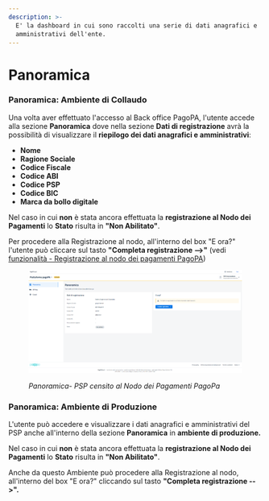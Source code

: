 ```yaml
---
description: >-
  E' la dashboard in cui sono raccolti una serie di dati anagrafici e
  amministrativi dell'ente.
---
```


# Panoramica

### Panoramica: Ambiente di Collaudo

Una volta aver effettuato l'accesso al Back office PagoPA, l'utente accede alla sezione **Panoramica** dove nella sezione **Dati di registrazione** avrà la possibilità di visualizzare il **riepilogo dei dati anagrafici e amministrativi**:

* **Nome**
* **Ragione Sociale**
* **Codice Fiscale**
* **Codice ABI**
* **Codice PSP**
* **Codice BIC**
* **Marca da bollo digitale**

Nel caso in cui **non** è stata ancora effettuata la **registrazione al Nodo dei Pagamenti** lo **Stato** risulta in **"Non Abilitato"**.

Per procedere alla Registrazione al nodo, all'interno del box "E ora?" l'utente può cliccare sul tasto **"Completa registrazione -->"** (vedi [funzionalità - Registrazione al nodo dei pagamenti PagoPA](https://app.gitbook.com/o/KXYtsf32WSKm6ga638R3/s/rJUTsG994kMeEJKlJ2MJ/\~/changes/19/manuale-operativo-pagamenti-back-office-pagopa-prestatore-di-servizi-di-pagamento/funzionalita/registrazione-al-nodo-dei-pagamenti-pagopa))

<figure><img src="../.gitbook/assets/image (98).png" alt=""><figcaption><p><em>Panoramica- PSP censito al Nodo dei Pagamenti PagoPa</em></p></figcaption></figure>

### Panoramica: Ambiente di Produzione

L'utente può accedere e visualizzare i dati anagrafici e amministrativi del PSP anche all'interno della sezione **Panoramica**  in **ambiente di produzione.**&#x20;

Nel caso in cui **non** è stata ancora effettuata la **registrazione al Nodo dei Pagamenti** lo **Stato** risulta in **"Non Abilitato"**.

Anche da questo Ambiente può procedere alla Registrazione al nodo, all'interno del box "E ora?" cliccando sul tasto **"Completa registrazione -->".**
